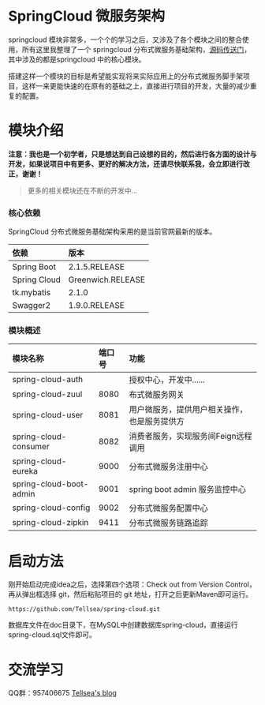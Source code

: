 # SpringCloud 微服务架构

springcloud 模块非常多，一个个的学习之后，又涉及了各个模块之间的整合使用，所有这里我整理了一个 springcloud 分布式微服务基础架构，[源码传送门](https://github.com/Tellsea/spring-cloud)，其中涉及的都是springcloud 中的核心模块。

搭建这样一个模块的目标是希望能实现将来实际应用上的分布式微服务脚手架项目，这样一来更能快速的在原有的基础之上，直接进行项目的开发，大量的减少重复的配置。

# 模块介绍

**注意：我也是一个初学者，只是想达到自己设想的目的，然后进行各方面的设计与开发，如果说项目中有更多、更好的解决方法，还请尽快联系我，会立即进行改正，谢谢！**

> 更多的相关模块还在不断的开发中...

### 核心依赖

SpringCloud 分布式微服务基础架构采用的是当前官网最新的版本。

| 依赖 | 版本 |
|:--|:--|
| Spring Boot | 2.1.5.RELEASE |
| Spring Cloud | Greenwich.RELEASE |
| tk.mybatis | 2.1.0 |
| Swagger2 | 1.9.0.RELEASE |

### 模块概述

| 模块名称 | 端口号 | 功能 |
|:--|:--|:--|
| spring-cloud-auth |  | 授权中心，开发中...... |
| spring-cloud-zuul | 8080 | 布式微服务网关 |
| spring-cloud-user | 8081 | 用户微服务，提供用户相关操作，也是服务提供方 |
| spring-cloud-consumer | 8082 | 消费者服务，实现服务间Feign远程调用 |
| spring-cloud-eureka | 9000 | 分布式微服务注册中心 |
| spring-cloud-boot-admin | 9001 | spring boot admin 服务监控中心 |
| spring-cloud-config | 9002 | 分布式微服务配置中心 |
| spring-cloud-zipkin | 9411 | 分布式微服务链路追踪 |

# 启动方法

刚开始启动完成idea之后，选择第四个选项：Check out from Version Control，再从弹出框选择 git，然后粘贴项目的 git 地址，打开之后更新Maven即可运行。

```
https://github.com/Tellsea/spring-cloud.git
```

数据库文件在doc目录下，在MySQL中创建数据库spring-cloud，直接运行spring-cloud.sql文件即可。

# 交流学习

QQ群：957406675
[Tellsea's blog](http://www.tellsea.cn/)
